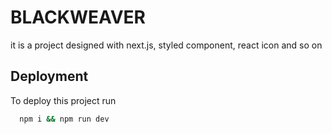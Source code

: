 # BLACKWEAVER

it is a project designed with next.js, styled component, react icon and so on

## Deployment

To deploy this project run

```bash
  npm i && npm run dev
```
